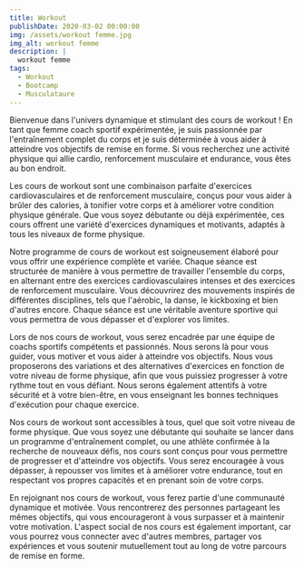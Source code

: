 ```yaml
---
title: Workout
publishDate: 2020-03-02 00:00:00
img: /assets/workout femme.jpg
img_alt: workout femme
description: |
  workout femme
tags:
  - Workout
  - Bootcamp
  - Musculataure
---
```


Bienvenue dans l'univers dynamique et stimulant des cours de workout ! En tant que femme coach sportif expérimentée, je suis passionnée par l'entraînement complet du corps et je suis déterminée à vous aider à atteindre vos objectifs de remise en forme. Si vous recherchez une activité physique qui allie cardio, renforcement musculaire et endurance, vous êtes au bon endroit.

Les cours de workout sont une combinaison parfaite d'exercices cardiovasculaires et de renforcement musculaire, conçus pour vous aider à brûler des calories, à tonifier votre corps et à améliorer votre condition physique générale. Que vous soyez débutante ou déjà expérimentée, ces cours offrent une variété d'exercices dynamiques et motivants, adaptés à tous les niveaux de forme physique.

Notre programme de cours de workout est soigneusement élaboré pour vous offrir une expérience complète et variée. Chaque séance est structurée de manière à vous permettre de travailler l'ensemble du corps, en alternant entre des exercices cardiovasculaires intenses et des exercices de renforcement musculaire. Vous découvrirez des mouvements inspirés de différentes disciplines, tels que l'aérobic, la danse, le kickboxing et bien d'autres encore. Chaque séance est une véritable aventure sportive qui vous permettra de vous dépasser et d'explorer vos limites.

Lors de nos cours de workout, vous serez encadrée par une équipe de coachs sportifs compétents et passionnés. Nous serons là pour vous guider, vous motiver et vous aider à atteindre vos objectifs. Nous vous proposerons des variations et des alternatives d'exercices en fonction de votre niveau de forme physique, afin que vous puissiez progresser à votre rythme tout en vous défiant. Nous serons également attentifs à votre sécurité et à votre bien-être, en vous enseignant les bonnes techniques d'exécution pour chaque exercice.

Nos cours de workout sont accessibles à tous, quel que soit votre niveau de forme physique. Que vous soyez une débutante qui souhaite se lancer dans un programme d'entraînement complet, ou une athlète confirmée à la recherche de nouveaux défis, nos cours sont conçus pour vous permettre de progresser et d'atteindre vos objectifs. Vous serez encouragée à vous dépasser, à repousser vos limites et à améliorer votre endurance, tout en respectant vos propres capacités et en prenant soin de votre corps.

En rejoignant nos cours de workout, vous ferez partie d'une communauté dynamique et motivée. Vous rencontrerez des personnes partageant les mêmes objectifs, qui vous encourageront à vous surpasser et à maintenir votre motivation. L'aspect social de nos cours est également important, car vous pourrez vous connecter avec d'autres membres, partager vos expériences et vous soutenir mutuellement tout au long de votre parcours de remise en forme.
